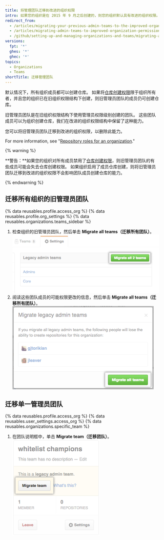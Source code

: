 ```yaml
---
title: 将管理团队迁移到改进的组织权限
intro: 如果您的组织是在 2015 年 9 月之后创建的，则您的组织默认具有改进的组织权限。 在 2015 年 9 月之前创建的组织可能需要将较旧的所有者和管理员团队迁移到改进的权限模型。 旧管理员团队的成员在其团队被迁移到改进的组织权限模型之前，自动保留创建仓库的权限。
redirect_from:
  - /articles/migrating-your-previous-admin-teams-to-the-improved-organization-permissions
  - /articles/migrating-admin-teams-to-improved-organization-permissions
  - /github/setting-up-and-managing-organizations-and-teams/migrating-admin-teams-to-improved-organization-permissions
versions:
  fpt: '*'
  ghes: '*'
  ghec: '*'
topics:
  - Organizations
  - Teams
shortTitle: 迁移管理团队
---
```


默认情况下，所有组织成员都可以创建仓库。 如果将[仓库创建权限](/articles/restricting-repository-creation-in-your-organization)限于组织所有者，并且您的组织已在旧组织权限结构下创建，则旧管理员团队的成员仍可创建仓库。

旧管理员团队是在旧组织权限结构下使用管理员权限级别创建的团队。 这些团队成员可以为组织创建仓库，我们在改进的组织权限结构中保留了这种能力。

您可以将旧管理员团队迁移到改进的组织权限，以删除此能力。

For more information, see "[Repository roles for an organization](/organizations/managing-access-to-your-organizations-repositories/repository-roles-for-an-organization)."

{% warning %}

**警告：**如果您的组织对所有成员禁用了[仓库创建权限](/articles/restricting-repository-creation-in-your-organization)，则旧管理员团队的有些成员可能会失去仓库创建权限。 如果组织启用了成员仓库创建，则将旧管理员团队迁移到改进的组织权限不会影响团队成员创建仓库的能力。

{% endwarning %}

## 迁移所有组织的旧管理员团队

{% data reusables.profile.access_org %}
{% data reusables.profile.org_settings %}
{% data reusables.organizations.teams_sidebar %}
1. 检查组织的旧管理员团队，然后单击 **Migrate all teams（迁移所有团队）**。 ![迁移所有团队按钮](/assets/images/help/teams/migrate-all-legacy-admin-teams.png)
1. 阅读这些团队成员的可能权限更改的信息，然后单击 **Migrate all teams（迁移所有团队）**。 ![确认迁移按钮](/assets/images/help/teams/confirm-migrate-all-legacy-admin-teams.png)

## 迁移单一管理员团队

{% data reusables.profile.access_org %}
{% data reusables.user_settings.access_org %}
{% data reusables.organizations.specific_team %}
1. 在团队说明框中，单击 **Migrate team（迁移团队）**。 ![迁移团队按钮](/assets/images/help/teams/migrate-a-legacy-admin-team.png)
